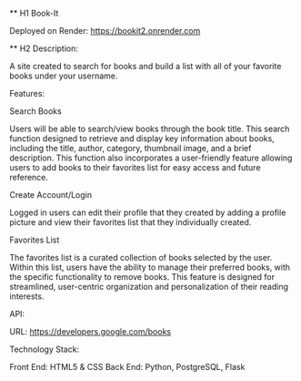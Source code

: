 ** H1 Book-It

Deployed on Render: https://bookit2.onrender.com

** H2 Description:

A site created to search for books and build a list with all of your favorite books under your username. 

Features:

Search Books

Users will be able to search/view books through the book title. This search function designed to retrieve and display key information about books, 
including the title, author, category, thumbnail image, and a brief description. This function also incorporates a user-friendly feature allowing 
users to add books to their favorites list for easy access and future reference.

Create Account/Login

Logged in users can edit their profile that they created by adding a profile picture and view their favorites list that they individually created. 

Favorites List

The favorites list is a curated collection of books selected by the user. Within this list, users have the ability to manage their preferred books, with the specific 
functionality to remove books. This feature is designed for streamlined, user-centric organization and personalization of their reading interests.

API:

URL: https://developers.google.com/books

Technology Stack:

Front End: HTML5 & CSS
Back End: Python, PostgreSQL, Flask
